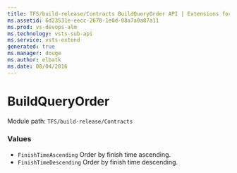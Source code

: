 ```yaml
---
title: TFS/build-release/Contracts BuildQueryOrder API | Extensions for Visual Studio Team Services
ms.assetid: 6d23531e-eecc-2678-1e0d-08a7a0a87a11
ms.prod: vs-devops-alm
ms.technology: vsts-sub-api
ms.service: vsts-extend
generated: true
ms.manager: douge
ms.author: elbatk
ms.date: 08/04/2016
---
```


# BuildQueryOrder

Module path: `TFS/build-release/Contracts`

### Values

* `FinishTimeAscending` Order by finish time ascending.
* `FinishTimeDescending` Order by finish time descending.
